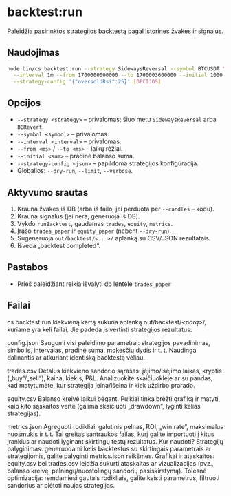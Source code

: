 # backtest:run

Paleidžia pasirinktos strategijos backtestą pagal istorines žvakes ir signalus.

## Naudojimas
```bash
node bin/cs backtest:run --strategy SidewaysReversal --symbol BTCUSDT \
  --interval 1m --from 1700000000000 --to 1700003600000 --initial 1000 \
  --strategy-config '{"oversoldRsi":25}' [OPCIJOS]
```

## Opcijos
- `--strategy <strategy>` – privalomas; šiuo metu `SidewaysReversal` arba `BBRevert`.
- `--symbol <symbol>` – privalomas.
- `--interval <interval>` – privalomas.
- `--from <ms>` / `--to <ms>` – laikų rėžiai.
- `--initial <sum>` – pradinė balanso suma.
- `--strategy-config <json>` – papildoma strategijos konfigūracija.
- Globalios: `--dry-run`, `--limit`, `--verbose`.

## Aktyvumo srautas
1. Krauna žvakes iš DB (arba iš failo, jei perduota per `--candles` – kodu).
2. Krauna signalus (jei nėra, generuoja iš DB).
3. Vykdo `runBacktest`, gaudamas `trades`, `equity`, `metrics`.
4. Įrašo `trades_paper` ir `equity_paper` (nebent `--dry-run`).
5. Sugeneruoja `out/backtest/<...>/` aplanką su CSV/JSON rezultatais.
6. Išveda „backtest completed“.

## Pastabos
- Prieš paleidžiant reikia išvalyti db lentele `trades_paper`

## Failai

cs backtest:run kiekvieną kartą sukuria aplanką out/backtest/<strategija>_<porą>_<intervalas>_<from>_<to>/, kuriame yra keli failai. Jie padeda įsivertinti strategijos rezultatus:

config.json
Saugomi visi paleidimo parametrai: strategijos pavadinimas, simbolis, intervalas, pradinė suma, mokesčių dydis ir t. t.
Naudinga dalinantis ar atkuriant identišką backtestą vėliau.

trades.csv
Detalus kiekvieno sandorio sąrašas: įėjimo/išėjimo laikas, kryptis („buy“/„sell“), kaina, kiekis, P&L.
Analizuokite skaičiuoklėje ar su pandas, kad matytumėte, kur strategija įeina/išeina ir kiek uždirbo prarado.

equity.csv
Balanso kreivė laikui bėgant.
Puikiai tinka brėžti grafiką ir matyti, kaip kito sąskaitos vertė (galima skaičiuoti „drawdown“, lyginti kelias strategijas).

metrics.json
Agreguoti rodikliai: galutinis pelnas, ROI, „win rate“, maksimalus nuosmukis ir t. t.
Tai greitas santraukos failas, kurį galite importuoti į kitus įrankius ar naudoti lyginant skirtingų testų rezultatus.
Kur naudoti?
Strategijų palyginimas: generuodami kelis backtestus su skirtingais parametrais ar strategijomis, galite palyginti metrics.json reikšmes.
Grafikai ir ataskaitos: equity.csv bei trades.csv leidžia sukurti ataskaitas ar vizualizacijas (pvz., balanso kreivę, pelningų/nuostolingų sandorių pasiskirstymą).
Tolesnė optimizacija: remdamiesi gautais rodikliais, galite keisti parametrus, filtruoti sandorius ar plėtoti naujas strategijas.
